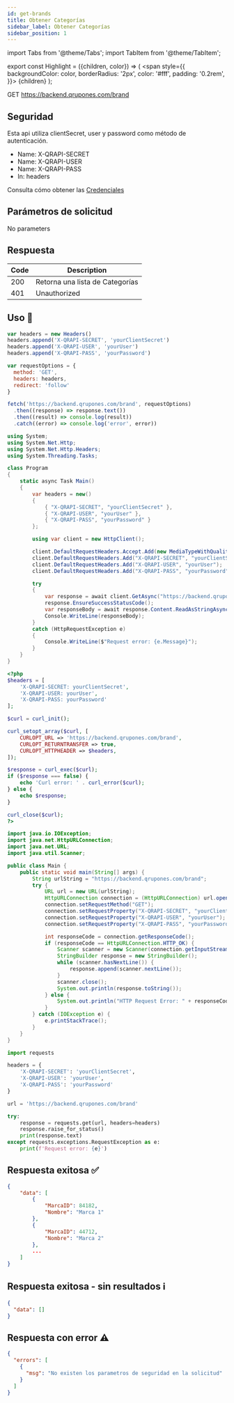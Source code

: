 ```yaml
---
id: get-brands
title: Obtener Categorías
sidebar_label: Obtener Categorías
sidebar_position: 1
---
```


import Tabs from '@theme/Tabs';
import TabItem from '@theme/TabItem';

export const Highlight = ({children, color}) => (
<span
style={{
      backgroundColor: color,
      borderRadius: '2px',
      color: '#fff',
      padding: '0.2rem',
    }}>
{children}
</span>
);

<Highlight color="#61b0fd">GET</Highlight> https://backend.qrupones.com/brand

## Seguridad

Esta api utiliza clientSecret, user y password como método de autenticación.

- Name: <Highlight color="#f77170">X-QRAPI-SECRET</Highlight>
- Name: <Highlight color="#f77170">X-QRAPI-USER</Highlight>
- Name: <Highlight color="#f77170">X-QRAPI-PASS</Highlight>
- In: headers

Consulta cómo obtener las [Credenciales](/docs/intro#cómo-me-integro-con-qrupones)

## Parámetros de solicitud

No parameters

## Respuesta

| Code | Description                     |
| ---- | ------------------------------- |
| 200  | Retorna una lista de Categorías |
| 401  | Unauthorized                    |

## Uso 📝

<Tabs>
  <TabItem value="js" label="Javascript" default>

```jsx title="get-brands.js"
var headers = new Headers()
headers.append('X-QRAPI-SECRET', 'yourClientSecret')
headers.append('X-QRAPI-USER', 'yourUser')
headers.append('X-QRAPI-PASS', 'yourPassword')

var requestOptions = {
  method: 'GET',
  headers: headers,
  redirect: 'follow'
}

fetch('https://backend.qrupones.com/brand', requestOptions)
  .then((response) => response.text())
  .then((result) => console.log(result))
  .catch((error) => console.log('error', error))
```

  </TabItem>

  <TabItem value="csharp" label="C#">

```csharp title="get-brands.cs"
using System;
using System.Net.Http;
using System.Net.Http.Headers;
using System.Threading.Tasks;

class Program
{
    static async Task Main()
    {
        var headers = new()
        {
            { "X-QRAPI-SECRET", "yourClientSecret" },
            { "X-QRAPI-USER", "yourUser" },
            { "X-QRAPI-PASS", "yourPassword" }
        };

        using var client = new HttpClient();

        client.DefaultRequestHeaders.Accept.Add(new MediaTypeWithQualityHeaderValue("application/json"));
        client.DefaultRequestHeaders.Add("X-QRAPI-SECRET", "yourClientSecret");
        client.DefaultRequestHeaders.Add("X-QRAPI-USER", "yourUser");
        client.DefaultRequestHeaders.Add("X-QRAPI-PASS", "yourPassword");

        try
        {
            var response = await client.GetAsync("https://backend.qrupones.com/brand");
            response.EnsureSuccessStatusCode();
            var responseBody = await response.Content.ReadAsStringAsync();
            Console.WriteLine(responseBody);
        }
        catch (HttpRequestException e)
        {
            Console.WriteLine($"Request error: {e.Message}");
        }
    }
}
```

</TabItem>

 <TabItem value="php" label="PHP">

```php title="get-brands.php"
<?php
$headers = [
    'X-QRAPI-SECRET: yourClientSecret',
    'X-QRAPI-USER: yourUser',
    'X-QRAPI-PASS: yourPassword'
];

$curl = curl_init();

curl_setopt_array($curl, [
    CURLOPT_URL => 'https://backend.qrupones.com/brand',
    CURLOPT_RETURNTRANSFER => true,
    CURLOPT_HTTPHEADER => $headers,
]);

$response = curl_exec($curl);
if ($response === false) {
    echo 'Curl error: ' . curl_error($curl);
} else {
    echo $response;
}

curl_close($curl);
?>
```

</TabItem>

<TabItem value="java" label="Java">

```java title="get-brands.java"
import java.io.IOException;
import java.net.HttpURLConnection;
import java.net.URL;
import java.util.Scanner;

public class Main {
    public static void main(String[] args) {
        String urlString = "https://backend.qrupones.com/brand";
        try {
            URL url = new URL(urlString);
            HttpURLConnection connection = (HttpURLConnection) url.openConnection();
            connection.setRequestMethod("GET");
            connection.setRequestProperty("X-QRAPI-SECRET", "yourClientSecret");
            connection.setRequestProperty("X-QRAPI-USER", "yourUser");
            connection.setRequestProperty("X-QRAPI-PASS", "yourPassword");

            int responseCode = connection.getResponseCode();
            if (responseCode == HttpURLConnection.HTTP_OK) {
                Scanner scanner = new Scanner(connection.getInputStream());
                StringBuilder response = new StringBuilder();
                while (scanner.hasNextLine()) {
                    response.append(scanner.nextLine());
                }
                scanner.close();
                System.out.println(response.toString());
            } else {
                System.out.println("HTTP Request Error: " + responseCode);
            }
        } catch (IOException e) {
            e.printStackTrace();
        }
    }
}
```

</TabItem>

<TabItem value="python" label="Python">

```python title="get-brands.py"
import requests

headers = {
    'X-QRAPI-SECRET': 'yourClientSecret',
    'X-QRAPI-USER': 'yourUser',
    'X-QRAPI-PASS': 'yourPassword'
}

url = 'https://backend.qrupones.com/brand'

try:
    response = requests.get(url, headers=headers)
    response.raise_for_status()
    print(response.text)
except requests.exceptions.RequestException as e:
    print(f'Request error: {e}')
```

</TabItem>

</Tabs>

## Respuesta exitosa ✅

```json
{
    "data": [
        {
            "MarcaID": 84182,
            "Nombre": "Marca 1"
        },
        {
            "MarcaID": 44712,
            "Nombre": "Marca 2"
        },
        ...
    ]
}
```

## Respuesta exitosa - sin resultados ℹ️

```json
{
  "data": []
}
```

## Respuesta con error ⚠️

```json
{
  "errors": [
    {
      "msg": "No existen los parametros de seguridad en la solicitud"
    }
  ]
}
```
